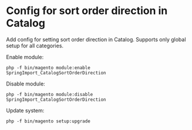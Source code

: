 # Config for sort order direction in Catalog
Add config for setting sort order direction in Catalog. Supports only global setup for all categories.

Enable module:
```
php -f bin/magento module:enable SpringImport_CatalogSortOrderDirection
```

Disable module:
```
php -f bin/magento module:disable SpringImport_CatalogSortOrderDirection
```

Update system:
```
php -f bin/magento setup:upgrade
```
